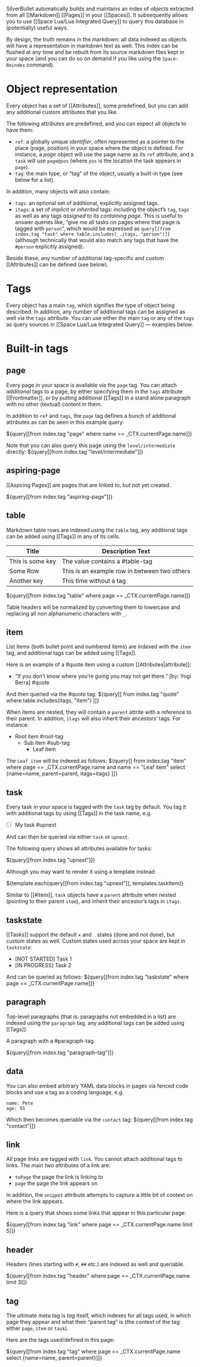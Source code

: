 SilverBullet automatically builds and maintains an index of _objects_ extracted from all [[Markdown]] [[Pages]] in your [[Spaces]]. It subsequently allows you to use [[Space Lua/Lua Integrated Query]] to query this database in (potentially) useful ways.

By design, the truth remains in the markdown: all data indexed as objects will have a representation in markdown text as well. This index can be flushed at any time and be rebuilt from its source markdown files kept in your space (and you can do so on demand if you like using the `Space: Reindex` command).

# Object representation
Every object has a set of [[Attributes]], some predefined, but you can add any additional custom attributes that you like.

The following attributes are predefined, and you can expect all objects to have them:
* `ref`: a globally unique _identifier_, often represented as a pointer to the place (page, position) in your space where the object is defined. For instance, a _page_ object will use the page name as its `ref` attribute, and a `task` will use `page@pos` (where `pos` is the location the task appears in `page`).
* `tag`: the main type, or “tag” of the object, usually a built-in type (see below for a list).

In addition, many objects will also contain:
* `tags`: an optional set of additional, explicitly assigned tags.
* `itags`: a set of _implicit_ or _inherited_ tags: including the object’s `tag`, `tags` as well as any tags _assigned to its containing page_. This is useful to answer queries like, “give me all tasks on pages where that page is tagged with `person`“, which would be expressed as `query[[from index.tag "task" where table.includes(_.itags, "person")]]` (although technically that would also match any tags that have the `#person` explicitly assigned).

Beside these, any number of additional tag-specific and custom [[Attributes]] can be defined (see below).

# Tags
Every object has a main `tag`, which signifies the type of object being described. In addition, any number of additional tags can be assigned as well via the `tags` attribute. You can use either the main `tag` or any of the `tags` as query sources in [[Space Lua/Lua Integrated Query]] — examples below.

# Built-in tags
## page
Every page in your space is available via the `page` tag. You can attach _additional_ tags to a page, by either specifying them in the `tags` attribute [[Frontmatter]], or by putting additional [[Tags]] in a stand alone paragraph with no other (textual) content in them.

In addition to `ref` and `tags`, the `page` tag defines a bunch of additional attributes as can be seen in this example query:

${query[[from index.tag "page" where name == _CTX.currentPage.name]]}

Note that you can also query this page using the `level/intermediate` directly:
${query[[from index.tag "level/intermediate"]]}

## aspiring-page
[[Aspiring Pages]] are pages that are linked to, but not yet created.

${query[[from index.tag "aspiring-page"]]}

## table
Markdown table rows are indexed using the `table` tag, any additional tags can be added using [[Tags]] in any of its cells.

| Title | Description Text |
| --- | ----- |
| This is some key | The value contains a #table-tag |
| Some Row | This is an example row in between two others |
| Another key | This time without a tag |

${query[[from index.tag "table" where page == _CTX.currentPage.name]]}

Table headers will be normalized by converting them to lowercase and replacing all non alphanumeric characters with `_`.

## item
List items (both bullet point and numbered items) are indexed with the `item` tag, and additional tags can be added using [[Tags]].

Here is an example of a #quote item using a custom [[Attributes|attribute]]:

* “If you don’t know where you’re going you may not get there.” [by: Yogi Berra] #quote

And then queried via the #quote tag:
${query[[
  from index.tag "quote"
  where table.includes(itags, "item")
]]}

When items are nested, they will contain a `parent` attrite with a reference to their parent. In addition, `itags` will also inherit their ancestors’ tags. For instance:

* Root item #root-tag
  * Sub item #sub-tag
    * Leaf item

The `Leaf item` will be indexed as follows:
${query[[
  from index.tag "item"
  where page == _CTX.currentPage.name
  and name == "Leaf item"
  select {name=name, parent=parent, itags=itags}
]]}

## task
Every task in your space is tagged with the `task` tag by default. You tag it with additional tags by using [[Tags]] in the task name, e.g.

* [ ] My task #upnext 

And can then be queried via either `task` or `upnext`. 

The following query shows all attributes available for tasks:

${query[[from index.tag "upnext"]]}

Although you may want to render it using a template instead:

${template.each(query[[from index.tag "upnext"]], templates.taskItem)}

Similar to [[#item]], `task` objects have a `parent` attribute when nested (pointing to their parent `item`), and inherit their ancestor’s tags in `itags`.

## taskstate
[[Tasks]] support the default `x` and ` ` states (done and not done), but custom states as well. Custom states used across your space are kept in `taskstate`:

* [NOT STARTED] Task 1
* [IN PROGRESS] Task 2

And can be queried as follows:
${query[[from index.tag "taskstate" where page == _CTX.currentPage.name]]}

## paragraph
Top-level paragraphs (that is: paragraphs not embedded in a list) are indexed using the `paragraph` tag, any additional tags can be added using [[Tags]].

A paragraph with a #paragraph-tag.

${query[[from index.tag "paragraph-tag"]]}

## data
You can also embed arbitrary YAML data blocks in pages via fenced code blocks and use a tag as a coding language, e.g.

```#contact
name: Pete
age: 55
```

Which then becomes queriable via the `contact` tag:
${query[[from index.tag "contact"]]}

## link
All page _links_ are tagged with `link`. You cannot attach additional tags to links. The main two attributes of a link are:

* `toPage` the page the link is linking _to_
* `page` the page the link appears on

In addition, the `snippet` attribute attempts to capture a little bit of context on where the link appears.

Here is a query that shows some links that appear in this particular page:

${query[[from index.tag "link" where page == _CTX.currentPage.name limit 5]]}

## header
Headers (lines starting with `#`, `##` etc.) are indexed as well and queriable.

${query[[from index.tag "header" where page == _CTX.currentPage.name limit 3]]}

## tag
The ultimate meta tag is _tag_ itself, which indexes for all tags used, in which page they appear and what their “parent tag” is (the context of the tag: either `page`, `item` or `task`).

Here are the tags used/defined in this page:

${query[[from index.tag "tag" where page == _CTX.currentPage.name select {name=name, parent=parent}]]}
